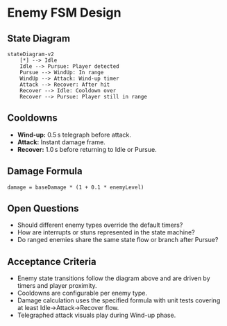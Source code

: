# Enemy FSM Design

## State Diagram
```mermaid
stateDiagram-v2
    [*] --> Idle
    Idle --> Pursue: Player detected
    Pursue --> WindUp: In range
    WindUp --> Attack: Wind-up timer
    Attack --> Recover: After hit
    Recover --> Idle: Cooldown over
    Recover --> Pursue: Player still in range
```

## Cooldowns
- **Wind-up:** 0.5 s telegraph before attack.
- **Attack:** Instant damage frame.
- **Recover:** 1.0 s before returning to Idle or Pursue.

## Damage Formula
`damage = baseDamage * (1 + 0.1 * enemyLevel)`

## Open Questions
- Should different enemy types override the default timers?
- How are interrupts or stuns represented in the state machine?
- Do ranged enemies share the same state flow or branch after Pursue?

## Acceptance Criteria
- Enemy state transitions follow the diagram above and are driven by timers and player proximity.
- Cooldowns are configurable per enemy type.
- Damage calculation uses the specified formula with unit tests covering at least Idle→Attack→Recover flow.
- Telegraphed attack visuals play during Wind-up phase.
